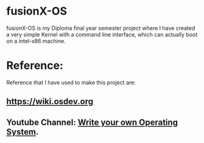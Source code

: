 # fusionX-OS
fusionX-OS is my Diploma final year semester project where I have created a very simple Kernel with a command line interface, which can actually boot on a intel-x86 machine. 

# Reference:
Reference that I have used to make this project are:
## https://wiki.osdev.org
## Youtube Channel: [Write your own Operating System](https://www.youtube.com/channel/UCQdZltW7bh1ta-_nCH7LWYw).
